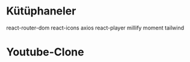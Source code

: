 # Kütüphaneler
react-router-dom
react-icons
axios
react-player
millify
moment
tailwind
# Youtube-Clone
